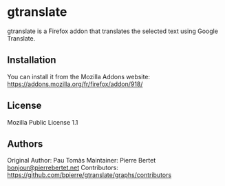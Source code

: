# gtranslate

gtranslate is a Firefox addon that translates the selected text using Google Translate.

## Installation

You can install it from the Mozilla Addons website: https://addons.mozilla.org/fr/firefox/addon/918/

## License

Mozilla Public License 1.1

## Authors

Original Author: Pau Tomàs
Maintainer: Pierre Bertet <bonjour@pierrebertet.net>
Contributors: https://github.com/bpierre/gtranslate/graphs/contributors
